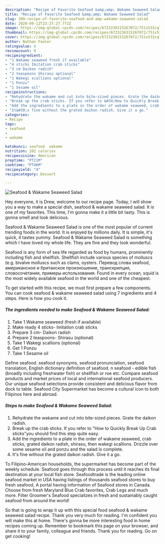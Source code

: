 ```yaml
---
description: "Recipe of Favorite Seafood &amp;amp; Wakame Seaweed Salad"
title: "Recipe of Favorite Seafood &amp;amp; Wakame Seaweed Salad"
slug: 389-recipe-of-favorite-seafood-and-amp-wakame-seaweed-salad
date: 2020-09-12T23:37:27.772Z
image: https://img-global.cpcdn.com/recipes/6723236315267072/751x532cq70/seafood-wakame-seaweed-salad-recipe-main-photo.jpg
thumbnail: https://img-global.cpcdn.com/recipes/6723236315267072/751x532cq70/seafood-wakame-seaweed-salad-recipe-main-photo.jpg
cover: https://img-global.cpcdn.com/recipes/6723236315267072/751x532cq70/seafood-wakame-seaweed-salad-recipe-main-photo.jpg
author: Nathan Fowler
ratingvalue: 4
reviewcount: 9
recipeingredient:
- "1 Wakame seaweed fresh if available"
- "4 sticks Imitation crab sticks"
- "3 cm Daikon radish"
- "2 teaspoons Shirasu optional"
- "1 Wakegi scallions optional"
- "1 Ponzu"
- "1 Sesame oil"
recipeinstructions:
- "Rehydrate the wakame and cut into bite-sized pieces. Grate the daikon radish."
- "Break up the crab sticks. If you refer to &#34;How to Quickly Break Up Crab sticks&#34;you should find this step quite easy."
- "Add the ingredients to a plate in the order of wakame seaweed, crab sticks, grated daikon radish, shirasu, then wakegi scallions. Drizzle over some sesame oil and ponzu and the salad is complete."
- "It&#39;s fine without the grated daikon radish. Give it a go."
categories:
- Recipe
tags:
- seafood
- 
- wakame

katakunci: seafood  wakame 
nutrition: 202 calories
recipecuisine: American
preptime: "PT21M"
cooktime: "PT46M"
recipeyield: "4"
recipecategory: Dessert

---
```



![Seafood &amp; Wakame Seaweed Salad](https://img-global.cpcdn.com/recipes/6723236315267072/751x532cq70/seafood-wakame-seaweed-salad-recipe-main-photo.jpg)

Hey everyone, it is Drew, welcome to our recipe page. Today, I will show you a way to make a special dish, seafood &amp; wakame seaweed salad. It is one of my favorites. This time, I'm gonna make it a little bit tasty. This is gonna smell and look delicious.

Seafood &amp; Wakame Seaweed Salad is one of the most popular of current trending foods in the world. It is enjoyed by millions daily. It is simple, it's quick, it tastes yummy. Seafood &amp; Wakame Seaweed Salad is something which I have loved my whole life. They are fine and they look wonderful.

Seafood is any form of sea life regarded as food by humans, prominently including fish and shellfish. Shellfish include various species of molluscs (e.g. bivalve molluscs such as clams, oysters. Перевод слова seafood, американское и британское произношение, транскрипция, словосочетания, примеры использования. Found in every ocean, squid is the most widely available seafood in the world and one of the cheapest.


To get started with this recipe, we must first prepare a few components. You can cook seafood &amp; wakame seaweed salad using 7 ingredients and 4 steps. Here is how you cook it.

<!--inarticleads1-->

##### The ingredients needed to make Seafood &amp; Wakame Seaweed Salad:

1. Take 1 Wakame seaweed (fresh if available)
1. Make ready 4 sticks- Imitation crab sticks
1. Prepare 3 cm- Daikon radish
1. Prepare 2 teaspoons- Shirasu (optional)
1. Take 1 Wakegi scallions (optional)
1. Get 1 Ponzu
1. Take 1 Sesame oil


Define seafood. seafood synonyms, seafood pronunciation, seafood translation, English dictionary definition of seafood. n seafood - edible fish (broadly including freshwater fish) or shellfish or roe etc. Compare seafood products and market prices of local and international seafood producers. Our unique seafood selections provide consistent and delicious flavor from dock to table. Seafood City Supermarket has become a cultural icon to both Filipinos here and abroad. 

<!--inarticleads2-->

##### Steps to make Seafood &amp; Wakame Seaweed Salad:

1. Rehydrate the wakame and cut into bite-sized pieces. Grate the daikon radish.
1. Break up the crab sticks. If you refer to &#34;How to Quickly Break Up Crab sticks&#34;you should find this step quite easy.
1. Add the ingredients to a plate in the order of wakame seaweed, crab sticks, grated daikon radish, shirasu, then wakegi scallions. Drizzle over some sesame oil and ponzu and the salad is complete.
1. It&#39;s fine without the grated daikon radish. Give it a go.


To Filipino-American households, the supermarket has become part of the weekly schedule. Seafood goes through this process until it reaches its final destination at your local fish store. Seafoodtrade is the leading online seafood market in USA having listings of thousands seafood stores to buy fresh seafood, A portal having information of Seafood stores in Canada. Choose from fresh Maryland Blue Crab favorites, Crab Legs and much more. Filter Groomer&#39;s Seafood specializes in fresh and sustainably caught seafood from around the world! 

So that is going to wrap it up with this special food seafood &amp; wakame seaweed salad recipe. Thank you very much for reading. I'm confident you will make this at home. There's gonna be more interesting food in home recipes coming up. Remember to bookmark this page on your browser, and share it to your family, colleague and friends. Thank you for reading. Go on get cooking!
